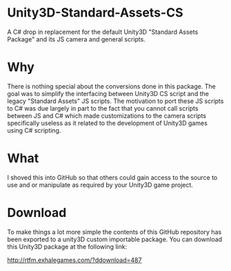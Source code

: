 Unity3D-Standard-Assets-CS
==========================

A C# drop in replacement for the default Unity3D "Standard Assets Package" and its JS camera and general scripts.


Why
===

There is nothing special about the conversions done in this package. The goal was to simplify the interfacing between Unity3D CS script and the legacy "Standard Assets" JS scripts. The motivation to port these JS scripts to C# was due largely in part to the fact that you
cannot call scripts between JS and C# which made customizations to the camera scripts specifically useless as it related to the development of Unity3D games using C# scripting. 


What
====

I shoved this into GitHub so that others could gain access to the source to use and or manipulate as required by your Unity3D game project.


Download
========

To make things a lot more simple the contents of this GitHub repository has been exported to a unity3D custom importable package. You can download this Unity3D package at the following link:

http://rtfm.exhalegames.com/?ddownload=487
